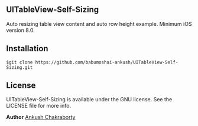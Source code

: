## UITableView-Self-Sizing
Auto resizing table view content and auto row height example. Minimum iOS version 8.0.

## Installation
```
$git clone https://github.com/babumoshai-ankush/UITableView-Self-Sizing.git
```

## License
UITableView-Self-Sizing is available under the GNU license. See the LICENSE file for more info.

**Author**
[Ankush Chakraborty](https://github.com/babumoshai-ankush/)

